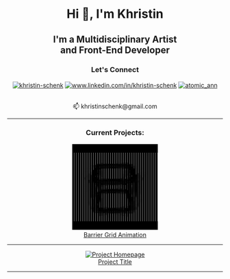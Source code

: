 <h1 align="center">Hi 👋, I'm Khristin</h1>
<h2 align="center">I'm a Multidisciplinary Artist<br>and Front-End Developer</h2>
<h3 align="center">Let's Connect</h3>
<p align="center">
<a href="https://codepen.io/khristin-schenk" target="blank"><img align="center" src="https://raw.githubusercontent.com/rahuldkjain/github-profile-readme-generator/master/src/images/icons/Social/codepen.svg" alt="khristin-schenk" height="30" width="40" /></a>
<a href="https://www.linkedin.com/in/khristin-schenk/" target="blank">
<img align="center" src="https://raw.githubusercontent.com/rahuldkjain/github-profile-readme-generator/master/src/images/icons/Social/linked-in-alt.svg" alt="www.linkedin.com/in/khristin-schenk" height="30" width="40" /></a>
<a href="https://instagram.com/atomic_ann" target="blank"><img align="center" src="https://raw.githubusercontent.com/rahuldkjain/github-profile-readme-generator/master/src/images/icons/Social/instagram.svg" alt="atomic_ann" height="30" width="40" /></a></p>

<p align="center">
<br>
📫 khristinschenk@gmail.com
</p>


___



<h3 align="center"> Current Projects:</h3>

<p align="center">
<a href="./projects/Barrier Grid Animation/dist/index.html"><img  src="images-project-covers/scan.png" alt="Barrier Grid Animation Page" width="200"><br>Barrier Grid Animation</a></p>

___

<p align="center">
<a href="./Barrier%20Grid%20Animation/dist/index.html"><img  src="https://assets.codepen.io/6566924/AdobeStock_510115847.png" alt="Project Homepage" width="200"><br>Project Title</a></p>

___
